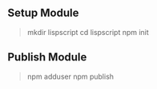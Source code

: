 ## Setup Module

> mkdir lispscript
> cd lispscript
> npm init

## Publish Module
> npm adduser
> npm publish


